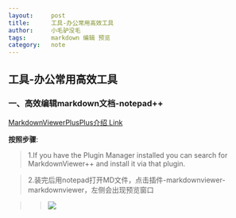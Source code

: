 ```yaml
---
layout:     post
title:      工具-办公常用高效工具
author:     小毛驴没毛
tags: 		markdown 编辑 预览
category: 	note
---
```



## 工具-办公常用高效工具



### 一、高效编辑markdown文档-notepad++
[MarkdownViewerPlusPlus介绍  Link](https://github.com/nea/MarkdownViewerPlusPlus)

**按照步骤**:

> 1.If you have the Plugin Manager installed you can search for MarkdownViewer++ and install it via that plugin.

> 2.装完后用notepad打开MD文件，点击插件-markdownviewer-markdownviewer，左侧会出现预览窗口

>> ![](https://i.loli.net/2019/08/24/BKJLNQOgcGYqmab.png)




